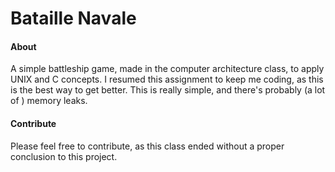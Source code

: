 # Bataille Navale

#### About
A simple battleship game, made in the computer architecture class, to apply UNIX and C concepts.
I resumed this assignment to keep me coding, as this is the best way to get better.
This is really simple, and there's probably (a lot of ) memory leaks. 

#### Contribute
Please feel free to contribute, as this class ended without a proper conclusion to this project.


